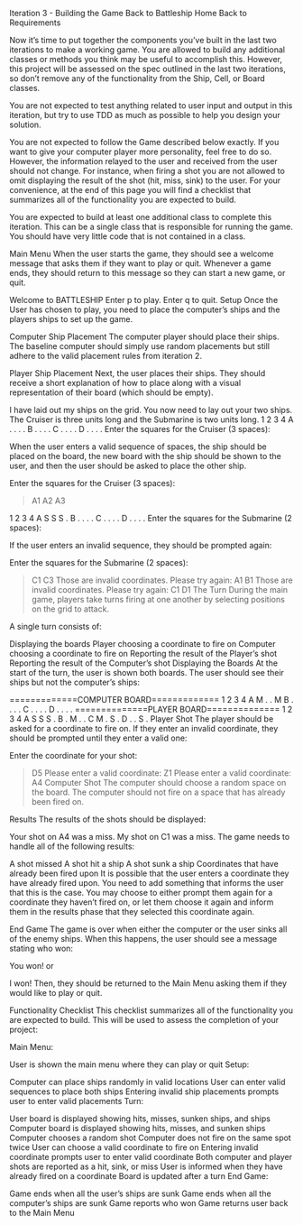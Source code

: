 Iteration 3 - Building the Game
Back to Battleship Home Back to Requirements

Now it’s time to put together the components you’ve built in the last two iterations to make a working game. You are allowed to build any additional classes or methods you think may be useful to accomplish this. However, this project will be assessed on the spec outlined in the last two iterations, so don’t remove any of the functionality from the Ship, Cell, or Board classes.

You are not expected to test anything related to user input and output in this iteration, but try to use TDD as much as possible to help you design your solution.

You are not expected to follow the Game described below exactly. If you want to give your computer player more personality, feel free to do so. However, the information relayed to the user and received from the user should not change. For instance, when firing a shot you are not allowed to omit displaying the result of the shot (hit, miss, sink) to the user. For your convenience, at the end of this page you will find a checklist that summarizes all of the functionality you are expected to build.

You are expected to build at least one additional class to complete this iteration. This can be a single class that is responsible for running the game. You should have very little code that is not contained in a class.

Main Menu
When the user starts the game, they should see a welcome message that asks them if they want to play or quit. Whenever a game ends, they should return to this message so they can start a new game, or quit.

Welcome to BATTLESHIP
Enter p to play. Enter q to quit.
Setup
Once the User has chosen to play, you need to place the computer’s ships and the players ships to set up the game.

Computer Ship Placement
The computer player should place their ships. The baseline computer should simply use random placements but still adhere to the valid placement rules from iteration 2.

Player Ship Placement
Next, the user places their ships. They should receive a short explanation of how to place along with a visual representation of their board (which should be empty).

I have laid out my ships on the grid.
You now need to lay out your two ships.
The Cruiser is three units long and the Submarine is two units long.
  1 2 3 4
A . . . .
B . . . .
C . . . .
D . . . .
Enter the squares for the Cruiser (3 spaces):
>
When the user enters a valid sequence of spaces, the ship should be placed on the board, the new board with the ship should be shown to the user, and then the user should be asked to place the other ship.

Enter the squares for the Cruiser (3 spaces):
> A1 A2 A3

  1 2 3 4
A S S S .
B . . . .
C . . . .
D . . . .
Enter the squares for the Submarine (2 spaces):
>
If the user enters an invalid sequence, they should be prompted again:

Enter the squares for the Submarine (2 spaces):
> C1 C3
Those are invalid coordinates. Please try again:
> A1 B1
Those are invalid coordinates. Please try again:
> C1 D1
The Turn
During the main game, players take turns firing at one another by selecting positions on the grid to attack.

A single turn consists of:

Displaying the boards
Player choosing a coordinate to fire on
Computer choosing a coordinate to fire on
Reporting the result of the Player’s shot
Reporting the result of the Computer’s shot
Displaying the Boards
At the start of the turn, the user is shown both boards. The user should see their ships but not the computer’s ships:

=============COMPUTER BOARD=============
  1 2 3 4
A M . . M
B . . . .
C . . . .
D . . . .
==============PLAYER BOARD==============
  1 2 3 4
A S S S .
B . M . .
C M . S .
D . . S .
Player Shot
The player should be asked for a coordinate to fire on. If they enter an invalid coordinate, they should be prompted until they enter a valid one:

Enter the coordinate for your shot:
> D5
Please enter a valid coordinate:
> Z1
Please enter a valid coordinate:
> A4
Computer Shot
The computer should choose a random space on the board. The computer should not fire on a space that has already been fired on.

Results
The results of the shots should be displayed:

Your shot on A4 was a miss.
My shot on C1 was a miss.
The game needs to handle all of the following results:

A shot missed
A shot hit a ship
A shot sunk a ship
Coordinates that have already been fired upon
It is possible that the user enters a coordinate they have already fired upon. You need to add something that informs the user that this is the case. You may choose to either prompt them again for a coordinate they haven’t fired on, or let them choose it again and inform them in the results phase that they selected this coordinate again.

End Game
The game is over when either the computer or the user sinks all of the enemy ships. When this happens, the user should see a message stating who won:

You won!
or

I won!
Then, they should be returned to the Main Menu asking them if they would like to play or quit.

Functionality Checklist
This checklist summarizes all of the functionality you are expected to build. This will be used to assess the completion of your project:

Main Menu:

User is shown the main menu where they can play or quit
Setup:

Computer can place ships randomly in valid locations
User can enter valid sequences to place both ships
Entering invalid ship placements prompts user to enter valid placements
Turn:

User board is displayed showing hits, misses, sunken ships, and ships
Computer board is displayed showing hits, misses, and sunken ships
Computer chooses a random shot
Computer does not fire on the same spot twice
User can choose a valid coordinate to fire on
Entering invalid coordinate prompts user to enter valid coordinate
Both computer and player shots are reported as a hit, sink, or miss
User is informed when they have already fired on a coordinate
Board is updated after a turn
End Game:

Game ends when all the user’s ships are sunk
Game ends when all the computer’s ships are sunk
Game reports who won
Game returns user back to the Main Menu